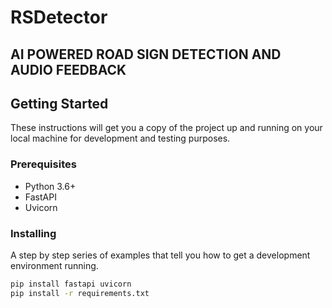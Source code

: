 # RSDetector
## AI POWERED ROAD SIGN DETECTION AND AUDIO FEEDBACK

## Getting Started

These instructions will get you a copy of the project up and running on your local machine for development and testing purposes.

### Prerequisites

- Python 3.6+
- FastAPI
- Uvicorn

### Installing

A step by step series of examples that tell you how to get a development environment running.

```bash
pip install fastapi uvicorn
pip install -r requirements.txt